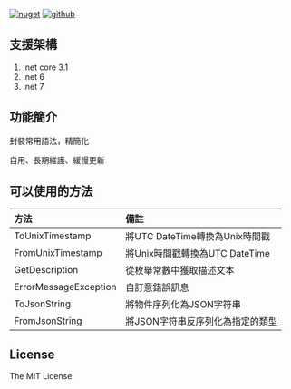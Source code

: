 [![nuget](https://img.shields.io/badge/nuget-ozakboy.Help-blue)](https://www.nuget.org/packages/ozakboy.Help/) [![github](https://img.shields.io/badge/github-ozakboy.Help-blue)](https://github.com/ozakboy/ozakboy.Help)

## 支援架構

1. .net core 3.1
2. .net 6
3. .net 7

## 功能簡介

封裝常用語法，精簡化

自用、長期維護、緩慢更新

## 可以使用的方法
| 方法 | 備註 |
| :--- | :--- |
| ToUnixTimestamp |  將UTC DateTime轉換為Unix時間戳 |
| FromUnixTimestamp |   將Unix時間戳轉換為UTC DateTime |
| GetDescription |  從枚舉常數中獲取描述文本 |
| ErrorMessageException |  自訂意錯誤訊息 |
| ToJsonString |  將物件序列化為JSON字符串   |
| FromJsonString |  將JSON字符串反序列化為指定的類型 |


## License

The MIT License